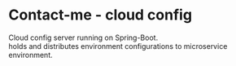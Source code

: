 # Contact-me - cloud config
Cloud config server running on Spring-Boot.  
holds and distributes environment configurations to microservice environment.  
